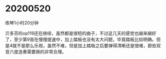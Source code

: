 # 20200520

练琴1小时20分钟

贝多芬的op119还在继续，虽然都是很短的曲子，不过这几天的感觉也越来越好了，至少第9首在慢慢提速中，加上踏板也没有太大问题，毕竟踏板比较明确。但是4就不是那么乐观，虽然不难，但是加上踏板之后要弹得清晰还是很难，那些双音六度连奏需要换的非常合理。
